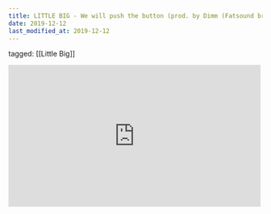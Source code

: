 ```yaml
---
title: LITTLE BIG - We will push the button (prod. by Dimm (Fatsound brothers)) - YouTube
date: 2019-12-12
last_modified_at: 2019-12-12
---
```

tagged: [[Little Big]]
<iframe allow="accelerometer; autoplay; clipboard-write; encrypted-media; gyroscope; picture-in-picture" allowfullscreen="" frameborder="0" height="281" id="youtube_iframe" src="https://www.youtube.com/embed/HoRyrCjOkdI?feature=oembed&amp;enablejsapi=1&amp;origin=https://safe.txmblr.com&amp;wmode=opaque" width="500"></iframe>
